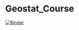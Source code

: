 # Geostat_Course
[![Binder](https://mybinder.org/badge_logo.svg)](https://mybinder.org/v2/gh/gautier-laurent/Geostat_Course/HEAD?filepath=Geostat%20Dev.ipynb)
